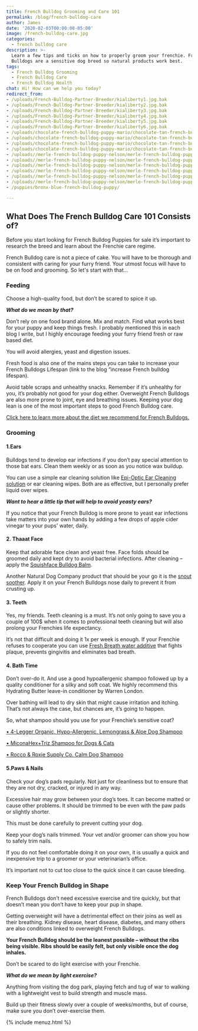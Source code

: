 ```yaml
---
title: French Bulldog Grooming and Care 101
permalink: /blog/french-bulldog-care
author: James
date: '2020-02-03T00:00:00-05:00'
image: /french-bulldog-care.jpg
categories:
  - french bulldog care
description: >-
  Learn a few tips and ticks on how to properly groom your frenchie. French
  Bulldogs are a sensitive dog breed so natural products work best.
tags:
  - French Bulldog Grooming
  - French Bulldog Care
  - French Bulldog Health
chat: Hi! How can we help you today?
redirect_from: 
- /uploads/French-Bulldog-Partner-Breeder/kialiberty1.jpg.bak
- /uploads/French-Bulldog-Partner-Breeder/kialiberty2.jpg.bak
- /uploads/French-Bulldog-Partner-Breeder/kialiberty3.jpg.bak
- /uploads/French-Bulldog-Partner-Breeder/kialiberty4.jpg.bak
- /uploads/French-Bulldog-Partner-Breeder/kialiberty5.jpg.bak
- /uploads/French-Bulldog-Partner-Breeder/kialiberty6.jpg.bak
- /uploads/chocolate-french-bulldog-puppy-mario/chocolate-tan-french-bulldog-mario-2.webp
- /uploads/chocolate-french-bulldog-puppy-mario/chocolate-tan-french-bulldog-mario-5.webp
- /uploads/chocolate-french-bulldog-puppy-mario/chocolate-tan-french-bulldog-mario-4.webp
- /uploads/chocolate-french-bulldog-puppy-mario/chocolate-tan-french-bulldog-mario-3.webp
- /uploads//merle-french-bulldog-puppy-nelson/merle-french-bulldog-puppy-nelson-21.webp
- /uploads//merle-french-bulldog-puppy-nelson/merle-french-bulldog-puppy-nelson-51.webp
- /uploads//merle-french-bulldog-puppy-nelson/merle-french-bulldog-puppy-nelson-3.webp
- /uploads//merle-french-bulldog-puppy-nelson/merle-french-bulldog-puppy-nelson-5.webp
- /uploads//merle-french-bulldog-puppy-nelson/merle-french-bulldog-puppy-nelson-4.webp
- /uploads//merle-french-bulldog-puppy-nelson/merle-french-bulldog-puppy-nelson.webp
- /puppies/bronx-blue-french-bulldog-puppy/

---
```

## What Does The French Bulldog Care 101 Consists of?

Before you start looking for French Bulldog Puppies for sale it’s important to research the breed and learn about the Frenchie care regime.

 French Bulldog care is not a piece of cake. You will have to be thorough and consistent with caring for your furry friend. Your utmost focus will have to be on food and grooming. So let's start with that...

### Feeding

Choose a high-quality food, but don’t be scared to spice it up. 

**_What do we mean by that?_**

Don’t rely on one food brand alone. Mix and match. Find what works best for your puppy and keep things fresh. I probably mentioned this in each blog I write, but I highly encourage feeding your furry friend fresh or raw based diet. 

You will avoid allergies, yeast and digestion issues.

Fresh food is also one of the mains steps you can take to increase your French Bulldogs Lifespan (link to the blog “increase French bulldog lifespan).

Avoid table scraps and unhealthy snacks. Remember if it’s unhealthy for you, it’s probably not good for your dog either. Overweight French Bulldogs are also more prone to joint, eye and breathing issues. Keeping your dog lean is one of the most important steps to good French Bulldog care. 

[Click here to learn more about the diet we recommend for French Bulldogs.](https://ethicalfrenchie.com/french-bulldog-feeding-the-raw-diet/)

### Grooming

#### 1.Ears

Bulldogs tend to develop ear infections if you don’t pay special attention to those bat ears. Clean them weekly or as soon as you notice wax buildup. 

You can use a simple ear cleaning solution like [Epi-Optic Ear Cleaning solution](https://prf.hn/click/camref:1100l86im/destination:https%3A%2F%2Fwww.chewy.com%2Fvirbac-epi-otic-advanced-ear-cleaner%2Fdp%2F52807) or ear cleaning wipes. Both are as effective, but I personally prefer liquid over wipes.

**_Want to hear a little tip that will help to avoid yeasty ears?_**

If you notice that your French Bulldog is more prone to yeast ear infections take matters into your own hands by adding a few drops of apple cider vinegar to your pups' water, daily. 

#### 2. Thaaat Face

Keep that adorable face clean and yeast free. Face folds should be groomed daily and kept dry to avoid bacterial infections. After cleaning – apply the [Squishface Bulldog Balm](https://prf.hn/click/camref:1100l86im/destination:https%3A%2F%2Fwww.chewy.com%2Fsquishface-wrinkle-paste-dog-skin%2Fdp%2F189798).

Another Natural Dog Company product that should be your go it is the [snout soother](https://shop.naturaldogcompany.com/collections/all/products/snout-soother-tin). Apply it on your French Bulldogs nose daily to prevent it from crusting up. 

#### 3.	Teeth

Yes, my friends. Teeth cleaning is a must. It’s not only going to save you a couple of 100$ when it comes to professional teeth cleaning but will also prolong your Frenchies life expectancy.

It’s not that difficult and doing it 1x per week is enough. If your Frenchie refuses to cooperate you can use [Fresh Breath water additive](https://prf.hn/click/camref:1100l86im/destination:https%3A%2F%2Fwww.chewy.com%2Ftropiclean-fresh-breath-drops-22oz%2Fdp%2F114717) that fights plaque, prevents gingivitis and eliminates bad breath. 

#### 4. Bath Time

Don’t over-do it. And use a good hypoallergenic shampoo followed up by a quality conditioner for a silky and soft coat. We highly recommend this Hydrating Butter leave-in conditioner by Warren London. 

Over bathing will lead to dry skin that might cause irritation and itching. That’s not always the case, but chances are, it’s going to happen. 

So, what shampoo should you use for your Frenchie’s sensitive coat?

[•	4-Legger Organic, Hypo-Allergenic, Lemongrass & Aloe Dog Shampoo](https://prf.hn/click/camref:1100l86im/destination:https%3A%2F%2Fwww.chewy.com%2F4-legger-organic-hypo-allergenic%2Fdp%2F141858)

[•	MiconaHex+Triz Shampoo for Dogs & Cats](https://prf.hn/click/camref:1100l86im/destination:https%3A%2F%2Fwww.chewy.com%2Fmiconahextriz-shampoo-dogs-cats-16-oz%2Fdp%2F114184)

[•	Rocco & Roxie Supply Co. Calm Dog Shampoo](https://prf.hn/click/camref:1100l86im/destination:https%3A%2F%2Fwww.chewy.com%2Frocco-roxie-supply-co-calm-dog%2Fdp%2F171950)



#### 5.Paws & Nails

Check your dog’s pads regularly. Not just for cleanliness but to ensure that they are not dry, cracked, or injured in any way. 

Excessive hair may grow between your dog’s toes. It can become matted or cause other problems. It should be trimmed to be even with the paw pads or slightly shorter.

This must be done carefully to prevent cutting your dog.

Keep your dog’s nails trimmed. Your vet and/or groomer can show you how to safely trim nails.

 If you do not feel comfortable doing it on your own, it is usually a quick and inexpensive trip to a groomer or your veterinarian’s office.

 It’s important not to cut too close to the quick since it can cause bleeding.

### Keep Your French Bulldog in Shape

French Bulldogs don’t need excessive exercise and tire quickly, but that doesn’t mean you don’t have to keep your pup in shape. 

Getting overweight will have a detrimental effect on their joins as well as their breathing. Kidney disease, heart disease, diabetes, and many others are also conditions linked to overweight French Bulldogs. 

**Your French Bulldog should be the leanest possible – without the ribs being visible. Ribs should be easily felt, but only visible once the dog inhales.** 

Don’t be scared to do light exercise with your Frenchie. 

_**What do we mean by light exercise?**_

Anything from visiting the dog park, playing fetch and tug of war to walking with a lightweight vest to build strength and muscle mass. 

Build up their fitness slowly over a couple of weeks/months, but of course, make sure you don’t over-exercise them. 

>
{% include menuz.html %}